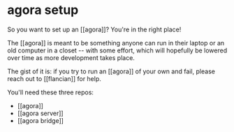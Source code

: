 # agora setup

So you want to set up an [[agora]]? You're in the right place!

The [[agora]] is meant to be something anyone can run in their laptop or an old computer in a closet -- with some effort, which will hopefully be lowered over time as more development takes place.

The gist of it is: if you try to run an [[agora]] of your own and fail, please reach out to [[flancian]] for help.

You'll need these three repos:

- [[agora]]
- [[agora server]]
- [[agora bridge]]


